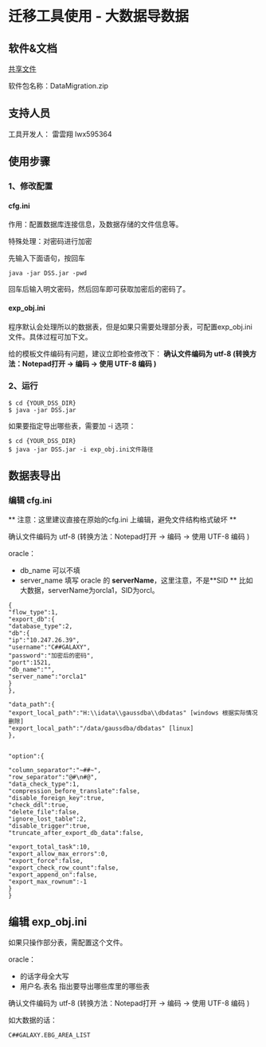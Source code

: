 # 迁移工具使用 - 大数据导数据

## 软件&文档

[共享文件](https://onebox.huawei.com/p/e728cc24ab51e5387736c1c25e5cb1a8)

软件包名称：DataMigration.zip

## 支持人员

工具开发人： 雷雲翔 lwx595364

## 使用步骤

### 1、修改配置

#### cfg.ini

作用：配置数据库连接信息，及数据存储的文件信息等。

特殊处理：对密码进行加密

先输入下面语句，按回车 
```
java -jar DSS.jar -pwd
``` 
回车后输入明文密码，然后回车即可获取加密后的密码了。

#### exp_obj.ini

程序默认会处理所以的数据表，但是如果只需要处理部分表，可配置exp_obj.ini 文件。具体过程可加下文。

给的模板文件编码有问题，建议立即检查修改下： 
**确认文件编码为 utf-8 (转换方法：Notepad打开 -> 编码 -> 使用 UTF-8 编码 )**

### 2、运行

```
$ cd {YOUR_DSS_DIR}
$ java -jar DSS.jar
```

如果要指定导出哪些表，需要加 -i 选项：
```
$ cd {YOUR_DSS_DIR}
$ java -jar DSS.jar -i exp_obj.ini文件路径
```

## 数据表导出

### 编辑 cfg.ini

** 注意：这里建议直接在原始的cfg.ini 上编辑，避免文件结构格式破坏 **

确认文件编码为 utf-8 (转换方法：Notepad打开 -> 编码 -> 使用 UTF-8 编码 )

oracle：
- db_name 可以不填
- server_name 填写 oracle 的 **serverName**，这里注意，不是**SID ** 
比如大数据，serverName为orcla1，SID为orcl。

```
{
"flow_type":1,
"export_db":{
"database_type":2,
"db":{
"ip":"10.247.26.39",
"username":"C##GALAXY",
"password":"加密后的密码",
"port":1521,
"db_name":"",
"server_name":"orcla1"
}
},

"data_path":{
"export_local_path":"H:\\idata\\gaussdba\\dbdatas" [windows 根据实际情况删除]
"export_local_path":"/data/gaussdba/dbdatas" [linux]
},


"option":{

"column_separator":"~##~",
"row_separator":"@#\n#@",
"data_check_type":1,
"compression_before_translate":false,
"disable_foreign_key":true,
"check_ddl":true,
"delete_file":false,
"ignore_lost_table":2,
"disable_trigger":true,
"truncate_after_export_db_data":false,

"export_total_task":10,
"export_allow_max_errors":0,
"export_force":false,
"export_check_row_count":false,
"export_append_on":false,
"export_max_rownum":-1
}
}
```

## 编辑 exp_obj.ini

如果只操作部分表，需配置这个文件。

oracle：
- 的话字母全大写
- 用户名.表名 指出要导出哪些库里的哪些表

确认文件编码为 utf-8 (转换方法：Notepad打开 -> 编码 -> 使用 UTF-8 编码 )

如大数据的话：
```
C##GALAXY.EBG_AREA_LIST
```
